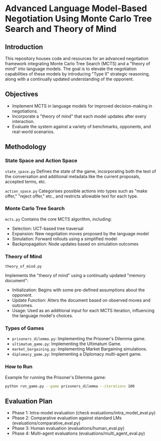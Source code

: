 # Advanced Language Model-Based Negotiation Using Monte Carlo Tree Search and Theory of Mind

## Introduction
This repository houses code and resources for an advanced negotiation framework integrating Monte Carlo Tree Search (MCTS) and a "theory of mind" into language models. The goal is to elevate the negotiation capabilities of these models by introducing "Type II" strategic reasoning, along with a continually updated understanding of the opponent.

## Objectives

* Implement MCTS in language models for improved decision-making in negotiations.
* Incorporate a "theory of mind" that each model updates after every interaction.
* Evaluate the system against a variety of benchmarks, opponents, and real-world scenarios.

## Methodology

### State Space and Action Space

```state_space.py```
Defines the state of the game, incorporating both the text of the conversation and additional metadata like the current proposals, accepted terms, etc.

```action_space.py```
Categorises possible actions into types such as "make offer," "reject offer," etc., and restricts allowable text for each type.

### Monte Carlo Tree Search

```mcts.py```
Contains the core MCTS algorithm, including:
* Selection: UCT-based tree traversal
* Expansion: New negotiation moves proposed by the language model
* Simulation: Forward rollouts using a simplified model
* Backpropagation: Node updates based on simulation outcomes

### Theory of Mind

```theory_of_mind.py```

Implements the "theory of mind" using a continually updated "memory document":

* Initialization: Begins with some pre-defined assumptions about the opponent.
* Update Function: Alters the document based on observed moves and outcomes.
* Usage: Used as an additional input for each MCTS iteration, influencing the language model's choices.


### Types of Games

* `prisoners_dilemma.py`: Implementing the Prisoner's Dilemma game.
* `ultimatum_game.py`: Implementing the Ultimatum Game.
* `market_bargaining.py`: Implementing Market Bargaining simulations.
* `diplomacy_game.py`: Implementing a Diplomacy multi-agent game.

### How to Run

Example for running the Prisoner's Dilemma game:

```bash
python run_game.py --game prisoners_dilemma --iterations 100
```

## Evaluation Plan

* Phase 1: Intra-model evaluation (check evaluations/intra_model_eval.py)
* Phase 2: Comparative evaluation against standard LMs (evaluations/comparative_eval.py)
* Phase 3: Human evaluation (evaluations/human_eval.py)
* Phase 4: Multi-agent evaluations (evaluations/multi_agent_eval.py)
